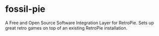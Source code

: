 # fossil-pie
A Free and Open Source Software Integration Layer for RetroPie. Sets up great retro games on top of an existing RetroPie installation.
